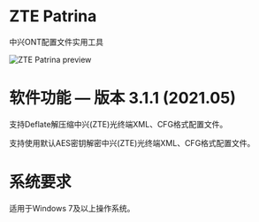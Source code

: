 # ZTE Patrina

中兴ONT配置文件实用工具

![ZTE Patrina preview](https://thumbs2.imgbox.com/fd/b4/Uud5CR7r_t.png)


# 软件功能 — 版本 3.1.1 (2021.05)

支持Deflate解压缩中兴(ZTE)光终端XML、CFG格式配置文件。

支持使用默认AES密钥解密中兴(ZTE)光终端XML、CFG格式配置文件。


# 系统要求

适用于Windows 7及以上操作系统。
